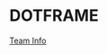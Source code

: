 # DOTFRAME
<a href="https://drive.google.com/drive/folders/11UzoDvF8qeZSMh2S3i_hjISb9PiC3TVo?usp=drive_link" target="_blank" rel="noopener noreferrer">
  Team Info
</a>
